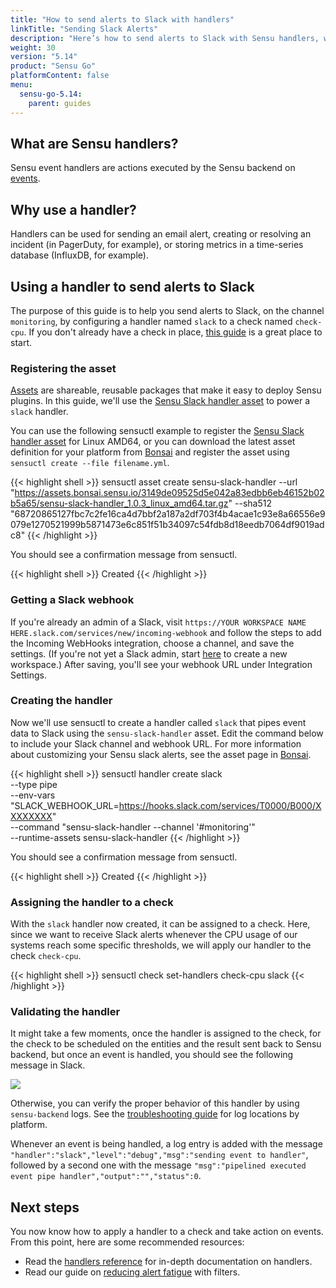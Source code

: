 ```yaml
---
title: "How to send alerts to Slack with handlers"
linkTitle: "Sending Slack Alerts"
description: "Here’s how to send alerts to Slack with Sensu handlers, which are actions executed by the Sensu backend on events. Handlers can be sent to your technology of choice (in this case, Slack) to alert you of incidents and help you resolve them faster. Learn how."
weight: 30
version: "5.14"
product: "Sensu Go"
platformContent: false
menu: 
  sensu-go-5.14:
    parent: guides
---
```


## What are Sensu handlers?

Sensu event handlers are actions executed by the Sensu backend on [events][1].

## Why use a handler?

Handlers can be used for sending an email alert, creating or resolving an incident
(in PagerDuty, for example), or storing metrics in a time-series
database (InfluxDB, for example).

## Using a handler to send alerts to Slack

The purpose of this guide is to help you send alerts to Slack, on the channel
`monitoring`, by configuring a handler named `slack` to a check named
`check-cpu`. If you don't already have a check in place, [this guide][2] is a
great place to start.

### Registering the asset

[Assets][13] are shareable, reusable packages that make it easy to deploy Sensu plugins.
In this guide, we'll use the [Sensu Slack handler asset][14] to power a `slack` handler.

You can use the following sensuctl example to register the [Sensu Slack handler asset][14] for Linux AMD64, or you can download the latest asset definition for your platform from [Bonsai][14] and register the asset using `sensuctl create --file filename.yml`.

{{< highlight shell >}}
sensuctl asset create sensu-slack-handler --url "https://assets.bonsai.sensu.io/3149de09525d5e042a83edbb6eb46152b02b5a65/sensu-slack-handler_1.0.3_linux_amd64.tar.gz" --sha512 "68720865127fbc7c2fe16ca4d7bbf2a187a2df703f4b4acae1c93e8a66556e9079e1270521999b5871473e6c851f51b34097c54fdb8d18eedb7064df9019adc8"
{{< /highlight >}}

You should see a confirmation message from sensuctl.

{{< highlight shell >}}
Created
{{< /highlight >}}

### Getting a Slack webhook

If you're already an admin of a Slack, visit `https://YOUR WORKSPACE NAME HERE.slack.com/services/new/incoming-webhook` and follow the steps to add the Incoming WebHooks integration, choose a channel, and save the settings.
(If you're not yet a Slack admin, start [here][12] to create a new workspace.)
After saving, you'll see your webhook URL under Integration Settings.

### Creating the handler

Now we'll use sensuctl to create a handler called `slack` that pipes event data to Slack using the `sensu-slack-handler` asset.
Edit the command below to include your Slack channel and webhook URL.
For more information about customizing your Sensu slack alerts, see the asset page in [Bonsai][14].

{{< highlight shell >}}
sensuctl handler create slack \
--type pipe \
--env-vars "SLACK_WEBHOOK_URL=https://hooks.slack.com/services/T0000/B000/XXXXXXXX" \
--command "sensu-slack-handler --channel '#monitoring'" \
--runtime-assets sensu-slack-handler
{{< /highlight >}}

You should see a confirmation message from sensuctl.

{{< highlight shell >}}
Created
{{< /highlight >}}

### Assigning the handler to a check

With the `slack` handler now created, it can be assigned to a check. Here, since
we want to receive Slack alerts whenever the CPU usage of our systems reach some
specific thresholds, we will apply our handler to the check `check-cpu`.

{{< highlight shell >}}
sensuctl check set-handlers check-cpu slack
{{< /highlight >}}

### Validating the handler

It might take a few moments, once the handler is assigned to the check, for the
check to be scheduled on the entities and the result sent back to Sensu backend,
but once an event is handled, you should see the following message in
Slack.

<div style="width:500px">
   <img class="html" src="/images/handler-slack.png"/>
</div>

Otherwise, you can verify the proper behavior of this handler by using
`sensu-backend` logs.
See the [troubleshooting guide][7] for log locations by platform.

Whenever an event is being handled, a log entry is added with the message
`"handler":"slack","level":"debug","msg":"sending event to handler"`, followed
by a second one with the message `"msg":"pipelined executed event pipe
handler","output":"","status":0`.

## Next steps

You now know how to apply a handler to a check and take action on events. From
this point, here are some recommended resources:

* Read the [handlers reference][8] for in-depth
  documentation on handlers. 
* Read our guide on [reducing alert fatigue][9] with filters.

[1]: ../../reference/events/
[2]: ../monitor-server-resources/
[3]: https://github.com/sensu/slack-handler
[4]: https://golang.org/doc/install
[5]: https://en.wikipedia.org/wiki/PATH_(variable)
[6]: https://api.slack.com/incoming-webhooks
[7]: ../troubleshooting
[8]: ../../reference/handlers
[9]: ../reduce-alert-fatigue/
[10]: https://rakyll.org/cross-compilation/
[11]: https://github.com/sensu/slack-handler/releases
[12]: https://slack.com/get-started#create
[13]: ../../reference/assets
[14]: https://bonsai.sensu.io/assets/sensu/sensu-slack-handler
[15]: ../../sensuctl/reference#creating-resources
[16]: ../../reference/filters#built-in-filters

